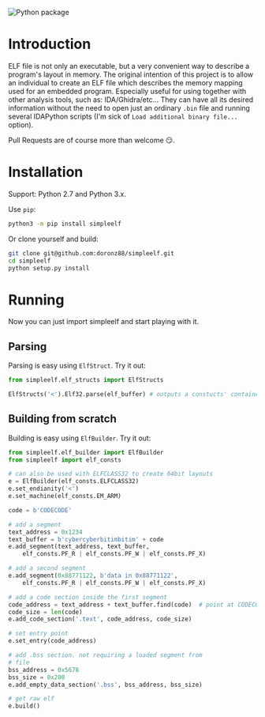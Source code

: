 ![Python package](https://github.com/doronz88/simpleelf/workflows/Python%20package/badge.svg)

# Introduction
ELF file is not only an executable, but a very convenient way to describe 
a program's layout in memory. The original intention of this project is to 
allow an individual to create an ELF file which describes the memory mapping
used for an embedded program. Especially useful for using together with other 
analysis tools, such as:
IDA/Ghidra/etc... They can have all its desired information without the need to
open just an ordinary `.bin` file and running several IDAPython scripts
(I'm sick of `Load additional binary file...` option).

Pull Requests are of course more than welcome :smirk:.

# Installation

Support: Python 2.7 and Python 3.x.

Use `pip`:

```bash
python3 -m pip install simpleelf
```

Or clone yourself and build:

```bash
git clone git@github.com:doronz88/simpleelf.git
cd simpleelf
python setup.py install
```

# Running

Now you can just import simpleelf and start playing with it.

## Parsing

Parsing is easy using `ElfStruct`.
Try it out:

```python
from simpleelf.elf_structs import ElfStructs

ElfStructs('<').Elf32.parse(elf_buffer) # outputs a constucts' container
```

## Building from scratch

Building is easy using `ElfBuilder`.
Try it out:

```python
from simpleelf.elf_builder import ElfBuilder
from simpleelf import elf_consts

# can also be used with ELFCLASS32 to create 64bit layouts
e = ElfBuilder(elf_consts.ELFCLASS32)
e.set_endianity('<')
e.set_machine(elf_consts.EM_ARM)

code = b'CODECODE'

# add a segment
text_address = 0x1234
text_buffer = b'cybercyberbitimbitim' + code
e.add_segment(text_address, text_buffer, 
    elf_consts.PF_R | elf_consts.PF_W | elf_consts.PF_X)

# add a second segment
e.add_segment(0x88771122, b'data in 0x88771122', 
    elf_consts.PF_R | elf_consts.PF_W | elf_consts.PF_X)

# add a code section inside the first segment
code_address = text_address + text_buffer.find(code)  # point at CODECODE
code_size = len(code)
e.add_code_section('.text', code_address, code_size)

# set entry point
e.set_entry(code_address)

# add .bss section. not requiring a loaded segment from
# file
bss_address = 0x5678
bss_size = 0x200
e.add_empty_data_section('.bss', bss_address, bss_size)

# get raw elf
e.build()
```
